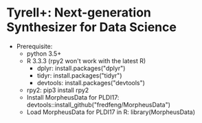 # Tyrell+: Next-generation Synthesizer for Data Science

* Prerequisite:
    - python 3.5+
    - R 3.3.3 (rpy2 won't work with the latest R)
        - dplyr: install.packages("dplyr")
        - tidyr: install.packages("tidyr")
        - devtools: install.packages("devtools")
    - rpy2: pip3 install rpy2
    - Install MorpheusData for PLDI17: devtools::install_github("fredfeng/MorpheusData")
    - Load MorpheusData for PLDI17 in R: library(MorpheusData)

